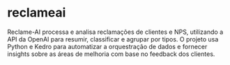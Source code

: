 # reclameai
Reclame-AI processa e analisa reclamações de clientes e NPS, utilizando a API da OpenAI para resumir, classificar e agrupar por tipos. O projeto usa Python e Kedro para automatizar a orquestração de dados e fornecer insights sobre as áreas de melhoria com base no feedback dos clientes.
